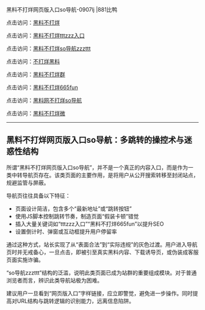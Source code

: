 黑料不打烊网页版入口so导航-0907lj |881比鸭

点击访问：<a href="https://heiliaolvzlu3.pages.dev">黑料不打烊</a>  

点击访问：<a href="https://heiliaoyvnrda.pages.dev">黑料不打烊tttzzz入口</a>  

点击访问：<a href="https://heiliaokof3cy.pages.dev">黑料不打烊so导航zzzttt</a>  

点击访问：<a href="https://heiliaoxfe5rb.pages.dev">不打烊黑料</a>  

点击访问：<a href="https://heiliao9wsbg3.pages.dev">黑料不打烊群</a>  

点击访问：<a href="https://heiliaoxrq8i9.pages.dev">黑料不打烊665fun</a>  

点击访问：<a href="https://heiliaoryrhyu.pages.dev">黑料网不打烊so导航</a>  

点击访问：<a href="https://heiliao5s28gk.pages.dev">黑料不打烊微</a>  

---

## 黑料不打烊网页版入口so导航：多跳转的操控术与迷惑性结构

所谓“黑料不打烊网页版入口so导航”，并不是一个真正的内容入口，而是作为一类中转导航页存在。该类页面的主要作用，是将用户从公开搜索转移至封闭站点，规避监管与屏蔽。

导航页往往具备以下特征：
- 页面设计简洁，包含多个“最新地址”或“跳转按钮”  
- 使用JS脚本控制跳转节奏，制造页面“假装卡顿”错觉  
- 插入大量关键词如“tttzzz入口”“黑料不打烊665fun”以提升SEO  
- 设置倒计时、弹窗或互动框提升用户停留率

通过这种方式，站长实现了从“表面合法”到“实际违规”的灰色过渡。用户进入导航页时并无戒备心，一旦点击，即被引至真实黑料内容、下载诱导页，或伪装成客服页面实施诈骗。

“so导航zzzttt”结构的泛滥，说明此类页面已成为站群的重要组成模块。对于普通浏览者而言，辨识此类导航站极为困难。

建议用户一旦看到“网页版入口”字样链接，应立即警觉，避免进一步操作。同时提高对URL结构与跳转逻辑的识别能力，远离信息陷阱。

